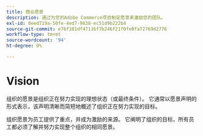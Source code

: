 ```yaml
---
title: 商业愿景
description: 通过为您的Adobe Commerce项目制定愿景来激励您的团队。
exl-id: 0eed719a-50fe-4ed7-9838-ec51d9b222b4
source-git-commit: e76f101df47116f7b246f21f0fe0fa72769d2776
workflow-type: tm+mt
source-wordcount: '94'
ht-degree: 0%

---
```


# Vision

组织的愿景是组织正在努力实现的理想状态（或最终条件）。 它通常以愿景声明的形式表示，该声明清晰而简短地概述了组织正在努力实现的目标。

组织愿景为员工提供了重点，并成为激励的来源。 它阐明了&#x200B;组织的目标，所有员工都必须了解并努力实现整个组织的相同愿景。
